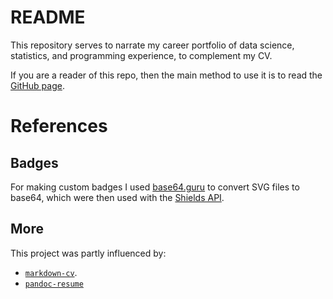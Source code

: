 # README

This repository serves to narrate my career portfolio of data science, statistics, and programming experience, to complement my CV.

If you are a reader of this repo, then the main method to use it is to read the [GitHub page](https://chemguy88.github.io/portfolio-data-science-narrative/).

# References

## Badges

For making custom badges I used [base64.guru](https://base64.guru/converter/encode/image/svg) to convert SVG files to base64, which were then used with the [Shields API](https://img.shields.io/).

## More

This project was partly influenced by:
- [`markdown-cv`](https://elipapa.github.io/markdown-cv/).
- [`pandoc-resume`](https://mszep.github.io/pandoc_resume/)
